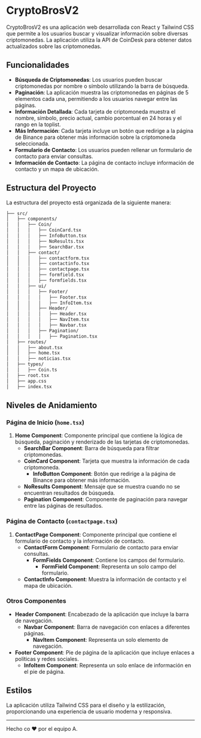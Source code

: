 # CryptoBrosV2

CryptoBrosV2 es una aplicación web desarrollada con React y Tailwind CSS que permite a los usuarios buscar y visualizar información sobre diversas criptomonedas. La aplicación utiliza la API de CoinDesk para obtener datos actualizados sobre las criptomonedas.

## Funcionalidades

- **Búsqueda de Criptomonedas**: Los usuarios pueden buscar criptomonedas por nombre o símbolo utilizando la barra de búsqueda.
- **Paginación**: La aplicación muestra las criptomonedas en páginas de 5 elementos cada una, permitiendo a los usuarios navegar entre las páginas.
- **Información Detallada**: Cada tarjeta de criptomoneda muestra el nombre, símbolo, precio actual, cambio porcentual en 24 horas y el rango en la toplist.
- **Más Información**: Cada tarjeta incluye un botón que redirige a la página de Binance para obtener más información sobre la criptomoneda seleccionada.
- **Formulario de Contacto**: Los usuarios pueden rellenar un formulario de contacto para enviar consultas.
- **Información de Contacto**: La página de contacto incluye información de contacto y un mapa de ubicación.

## Estructura del Proyecto

La estructura del proyecto está organizada de la siguiente manera:

```markdown
├── src/
│   ├── components/
│   │   ├── Coin/
│   │   │   ├── CoinCard.tsx
│   │   │   ├── InfoButton.tsx
│   │   │   ├── NoResults.tsx
│   │   │   ├── SearchBar.tsx
│   │   ├── contact/
│   │   │   ├── contactform.tsx
│   │   │   ├── contactinfo.tsx
│   │   │   ├── contactpage.tsx
│   │   │   ├── formfield.tsx
│   │   │   ├── formfields.tsx
│   │   ├── ui/
│   │   │   ├── Footer/
│   │   │   │   ├── Footer.tsx
│   │   │   │   ├── InfoItem.tsx
│   │   │   ├── Header/
│   │   │   │   ├── Header.tsx
│   │   │   │   ├── NavItem.tsx
│   │   │   │   ├── Navbar.tsx
│   │   │   ├── Pagination/
│   │   │   │   ├── Pagination.tsx
│   ├── routes/
│   │   ├── about.tsx
│   │   ├── home.tsx
│   │   ├── noticias.tsx
│   ├── types/
│   │   ├── Coin.ts
│   ├── root.tsx
│   ├── app.css
│   ├── index.tsx
```
## Niveles de Anidamiento

### Página de Inicio (`home.tsx`)

1. **Home Component**: Componente principal que contiene la lógica de búsqueda, paginación y renderizado de las tarjetas de criptomonedas.
   - **SearchBar Component**: Barra de búsqueda para filtrar criptomonedas.
   - **CoinCard Component**: Tarjeta que muestra la información de cada criptomoneda.
     - **InfoButton Component**: Botón que redirige a la página de Binance para obtener más información.
   - **NoResults Component**: Mensaje que se muestra cuando no se encuentran resultados de búsqueda.
   - **Pagination Component**: Componente de paginación para navegar entre las páginas de resultados.

### Página de Contacto (`contactpage.tsx`)

1. **ContactPage Component**: Componente principal que contiene el formulario de contacto y la información de contacto.
   - **ContactForm Component**: Formulario de contacto para enviar consultas.
     - **FormFields Component**: Contiene los campos del formulario.
       - **FormField Component**: Representa un solo campo del formulario.
   - **ContactInfo Component**: Muestra la información de contacto y el mapa de ubicación.

### Otros Componentes

- **Header Component**: Encabezado de la aplicación que incluye la barra de navegación.
  - **Navbar Component**: Barra de navegación con enlaces a diferentes páginas.
    - **NavItem Component**: Representa un solo elemento de navegación.
- **Footer Component**: Pie de página de la aplicación que incluye enlaces a políticas y redes sociales.
  - **InfoItem Component**: Representa un solo enlace de información en el pie de página.

## Estilos

La aplicación utiliza Tailwind CSS para el diseño y la estilización, proporcionando una experiencia de usuario moderna y responsiva.

---

Hecho co ❤️ por el equipo A.
